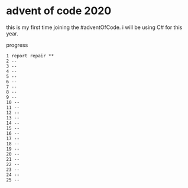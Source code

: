 # advent of code 2020

this is my first time joining the #adventOfCode. i will be using C# for this year.

progress
```
1 report repair **
2 --
3 --
4 --
5 --
6 --
7 --
8 --
9 --
10 --
11 --
12 --
13 --
14 --
15 --
16 --
17 --
18 --
19 --
20 --
21 --
22 --
23 --
24 --
25 --
```
